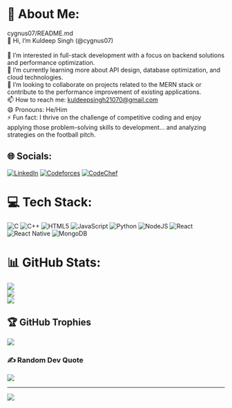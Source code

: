# 💫 About Me:
cygnus07/README.md<br>👋 Hi, I’m Kuldeep Singh (@cygnus07)<br><br>👀 I’m interested in full-stack development with a focus on backend solutions and performance optimization.<br>🌱 I’m currently learning more about API design, database optimization, and cloud technologies.<br>💞️ I’m looking to collaborate on projects related to the MERN stack or contribute to the performance improvement of existing applications.<br>📫 How to reach me: kuldeepsingh21070@gmail.com<br>😄 Pronouns: He/Him<br>⚡ Fun fact: I thrive on the challenge of competitive coding and enjoy applying those problem-solving skills to development... and analyzing strategies on the football pitch.


## 🌐 Socials:
[![LinkedIn](https://img.shields.io/badge/LinkedIn-%230077B5.svg?logo=linkedin&logoColor=white)](https://www.linkedin.com/in/kuldeep-singh-a61233271/)
[![Codeforces](https://img.shields.io/badge/Codeforces-%230F6AC0.svg?logo=codeforces&logoColor=white)](https://codeforces.com/profile/Cygnus_)
[![CodeChef](https://img.shields.io/badge/CodeChef-%23D3A800.svg?logo=codechef&logoColor=white)](https://www.codechef.com/users/cygnus01)


# 💻 Tech Stack:
![C](https://img.shields.io/badge/c-%2300599C.svg?style=for-the-badge&logo=c&logoColor=white) ![C++](https://img.shields.io/badge/c++-%2300599C.svg?style=for-the-badge&logo=c%2B%2B&logoColor=white) ![HTML5](https://img.shields.io/badge/html5-%23E34F26.svg?style=for-the-badge&logo=html5&logoColor=white) ![JavaScript](https://img.shields.io/badge/javascript-%23323330.svg?style=for-the-badge&logo=javascript&logoColor=%23F7DF1E) ![Python](https://img.shields.io/badge/python-3670A0?style=for-the-badge&logo=python&logoColor=ffdd54) ![NodeJS](https://img.shields.io/badge/node.js-6DA55F?style=for-the-badge&logo=node.js&logoColor=white) ![React](https://img.shields.io/badge/react-%2320232a.svg?style=for-the-badge&logo=react&logoColor=%2361DAFB) ![React Native](https://img.shields.io/badge/react_native-%2320232a.svg?style=for-the-badge&logo=react&logoColor=%2361DAFB) ![MongoDB](https://img.shields.io/badge/MongoDB-%234ea94b.svg?style=for-the-badge&logo=mongodb&logoColor=white)
# 📊 GitHub Stats:
![](https://github-readme-stats.vercel.app/api?username=cygnus07&theme=dark&hide_border=false&include_all_commits=true&count_private=true) </br>
![](https://github-readme-streak-stats.herokuapp.com/?user=cygnus07&theme=dark&hide_border=false)<br/>
![](https://github-readme-stats.vercel.app/api/top-langs/?username=cygnus07&theme=dark&hide_border=false&include_all_commits=true&count_private=false&layout=compact)

## 🏆 GitHub Trophies
![](https://github-profile-trophy.vercel.app/?username=cygnus07&theme=radical&no-frame=false&no-bg=true&margin-w=4)

### ✍️ Random Dev Quote
![](https://quotes-github-readme.vercel.app/api?type=horizontal&theme=radical)

---
[![](https://visitcount.itsvg.in/api?id=cygnus07&icon=0&color=0)](https://visitcount.itsvg.in)

<!-- Proudly created with GPRM ( https://gprm.itsvg.in ) -->
